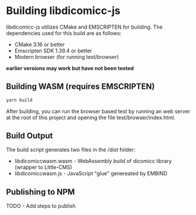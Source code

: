 # Building libdicomicc-js

libdicomicc-js utilizes CMake and EMSCRIPTEN for building.  The dependencies used
for this build are as follows:

* CMake 3.16 or better
* Emscripten SDK 1.39.4 or better
* Modern browser (for running test/browser)

**earlier versions may work but have not been tested**

## Building WASM (requires EMSCRIPTEN)

```bash
yarn build
```

After building, you can run the browser based test by running an web server
at the root of this project and opening the file test/browser/index.html.

## Build Output

The build script generates two files in the /dist folder:
* libdicomiccwasm.wasm - WebAssembly build of dicomicc library (wrapper to Little-CMS)
* libdicomiccwasm.js - JavaScript "glue" genereated by EMBIND

## Publishing to NPM

TODO - Add steps to publish 
